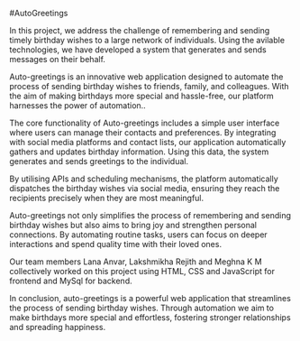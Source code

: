 #AutoGreetings

In this project, we address the challenge of remembering and sending timely birthday wishes to a large network of individuals. Using the avilable technologies, we have developed a system that generates and sends messages on their behalf.

Auto-greetings is an innovative web application designed to automate the process of sending birthday wishes to friends, family, and colleagues. With the aim of making birthdays more special and hassle-free, our platform harnesses the power of automation..

The core functionality of Auto-greetings includes a simple user interface where users can manage their contacts and preferences. By integrating with social media platforms and contact lists, our application automatically gathers and updates birthday information. Using this data, the system generates and sends greetings to the individual.

By utilising APIs and scheduling mechanisms, the platform automatically dispatches the birthday wishes via  social media, ensuring they reach the recipients precisely when they are most meaningful.

Auto-greetings not only simplifies the process of remembering and sending birthday wishes but also aims to bring joy and strengthen personal connections. By automating routine tasks, users can focus on deeper interactions and spend quality time with their loved ones.

Our team members Lana Anvar, Lakshmikha Rejith and Meghna K M collectively worked on this project using HTML, CSS and JavaScript for frontend and MySql for backend.

In conclusion, auto-greetings is a powerful web application that streamlines the process of sending birthday wishes. Through automation we aim to make birthdays more special and effortless, fostering stronger relationships and spreading happiness. 
